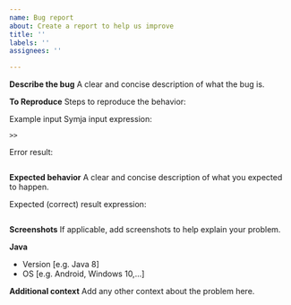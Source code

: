 ```yaml
---
name: Bug report
about: Create a report to help us improve
title: ''
labels: ''
assignees: ''

---
```


**Describe the bug**
A clear and concise description of what the bug is.

**To Reproduce**
Steps to reproduce the behavior:

Example input Symja input expression:

```
>> 
```

Error result:

```

```


**Expected behavior**
A clear and concise description of what you expected to happen.

Expected (correct) result expression:

```

```




**Screenshots**
If applicable, add screenshots to help explain your problem.

**Java**
 - Version [e.g. Java 8]
 - OS [e.g. Android, Windows 10,...]


**Additional context**
Add any other context about the problem here.
